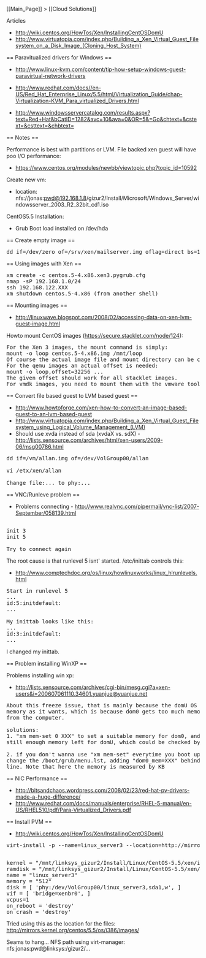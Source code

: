 [[Main_Page]] > [[Cloud Solutions]]


Articles
* http://wiki.centos.org/HowTos/Xen/InstallingCentOSDomU
* http://www.virtuatopia.com/index.php/Building_a_Xen_Virtual_Guest_Filesystem_on_a_Disk_Image_(Cloning_Host_System)


== Paravitualized drivers for Windows ==

*  http://www.linux-kvm.com/content/tip-how-setup-windows-guest-paravirtual-network-drivers

* http://www.redhat.com/docs//en-US/Red_Hat_Enterprise_Linux/5.5/html/Virtualization_Guide/chap-Virtualization-KVM_Para_virtualized_Drivers.html

* http://www.windowsservercatalog.com/results.aspx?text=Red+Hat&bCatID=1282&avc=10&ava=0&OR=5&=Go&chtext=&cstext=&csttext=&chbtext=

== Notes ==

Performance is best with partitions or LVM. File backed xen guest will have poo I/O performance:
* https://www.centos.org/modules/newbb/viewtopic.php?topic_id=10592

Create new vm:
* location: nfs://jonas:pwd@192.168.1.8/gizur2/Install/Microsoft/Windows_Server/windowsserver_2003_R2_32bit_cd1.iso

CentOS5.5 Installation:
* Grub Boot load installed on /dev/hda


== Create empty image ==

<pre>
dd if=/dev/zero of=/srv/xen/mailserver.img oflag=direct bs=1M count=2048
</pre>

== Using images with Xen ==

<pre>
xm create -c centos.5-4.x86.xen3.pygrub.cfg
nmap -sP 192.168.1.0/24
ssh 192.168.122.XXX
xm shutdown centos.5-4.x86 (from another shell)
</pre>


== Mounting images ==

* http://linuxwave.blogspot.com/2008/02/accessing-data-on-xen-lvm-guest-image.html

Howto mount CentOS images (https://secure.stacklet.com/node/124):
<pre>
For the Xen 3 images, the mount command is simply:
mount -o loop centos.5-4.x86.img /mnt/loop
Of course the actual image file and mount directory can be changed. The Xen 3 images are ext3 vbd's. and do not require an offset in the mount command.
For the qemu images an actual offset is needed:
mount -o loop,offset=32256 ...
The given offset should work for all stacklet images.
For vmdk images, you need to mount them with the vmware tools which are not distributed with the free player unfortunately. Or convert it back to a qemu raw using the qemu-img tool
</pre>



== Convert file based guest to LVM based guest ==

* http://www.howtoforge.com/xen-how-to-convert-an-image-based-guest-to-an-lvm-based-guest
* http://www.virtuatopia.com/index.php/Building_a_Xen_Virtual_Guest_Filesystem_using_Logical_Volume_Management_(LVM)
* Should use xvda instead of sda (xvdaX vs. sdX) - http://lists.xensource.com/archives/html/xen-users/2009-06/msg00786.html

<pre>
dd if=/vm/allan.img of=/dev/VolGroup00/allan

vi /etx/xen/allan

Change file:... to phy:...
</pre>


== VNC/Runleve problem ==

* Problems connecting - http://www.realvnc.com/pipermail/vnc-list/2007-September/058139.html

<pre>

init 3
init 5

Try to connect again
</pre>

The root cause is that runlevel 5 isnt' started. /etc/inittab controls this:
* http://www.comptechdoc.org/os/linux/howlinuxworks/linux_hlrunlevels.html


<pre>
Start in runlevel 5
...
id:5:initdefault:
...

My inittab looks like this:
...
id:3:initdefault:
...
</pre>

I changed my inittab.

== Problem installing WinXP ==

Problems installing win xp:
* http://lists.xensource.com/archives/cgi-bin/mesg.cgi?a=xen-users&i=200607061110.34601.yuanjue@yuanjue.net

<pre>
About this freeze issue, that is mainly because the domU OS cannot get enough 
memory as it wants, which is because dom0 gets too much memory (almost all) 
from the computer.

solutions:
1. "xm mem-set 0 XXX" to set a suitable memory for dom0, and be sure that is 
still enough memory left for domU, which could be checked by "xm info"

2. if you don't wanna use "xm mem-set" everytime you boot up a domU, go to 
change the /boot/grub/menu.lst, adding "dom0_mem=XXX" behind the "kernel" 
line. Note that here the memory is measured by KB
</pre>


== NIC Performance ==

* http://bitsandchaos.wordpress.com/2008/02/23/red-hat-pv-drivers-made-a-huge-difference/
* http://www.redhat.com/docs/manuals/enterprise/RHEL-5-manual/en-US/RHEL510/pdf/Para-Virtualized_Drivers.pdf


== Install PVM ==

* http://wiki.centos.org/HowTos/Xen/InstallingCentOSDomU

<pre>
virt-install -p --name=linux_server3 --location=http://mirror.nsc.liu.se/CentOS/5.5/isos/i386/CentOS-5.5-i386-bin-DVD.iso --bridge=xenbr0 --file=/dev/VolGroup00/linux_server3 --ram=1024

</pre>


<pre>
kernel = "/mnt/linksys_gizur2/Install/Linux/CentOS-5.5/xen/i386/vmlinuz"
ramdisk = "/mnt/linksys_gizur2/Install/Linux/CentOS-5.5/xen/i386/initrd.img"
name = "linux_server3"
memory = "512"
disk = [ 'phy:/dev/VolGroup00/linux_server3,sda1,w', ]
vif = [ 'bridge=xenbr0', ]
vcpus=1
on_reboot = 'destroy'
on_crash = 'destroy'
</pre>

Tried using this as the location for the files:
http://mirrors.kernel.org/centos/5.5/os/i386/images/


Seams to hang...
NFS path using virt-manager: nfs:jonas:pwd@linksys:/gizur2/...
